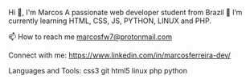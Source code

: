 Hi 👋, I'm Marcos
A passionate web developer student from Brazil
🌱 I’m currently learning HTML, CSS, JS, PYTHON, LINUX and PHP.

📫 How to reach me marcosfw7@protonmail.com

Connect with me:
https://www.linkedin.com/in/marcosferreira-dev/

Languages and Tools:
css3 git html5 linux php python

<!--
**MarcosFerreira17/MarcosFerreira17** is a ✨ _special_ ✨ repository because its `README.md` (this file) appears on your GitHub profile.

Here are some ideas to get you started:

- 🔭 I’m currently working on ...
- 🌱 I’m currently learning ...
- 👯 I’m looking to collaborate on ...
- 🤔 I’m looking for help with ...
- 💬 Ask me about ...
- 📫 How to reach me: ...
- 😄 Pronouns: ...
- ⚡ Fun fact: ...
-->
